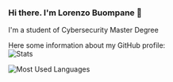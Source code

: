 ### Hi there. I'm Lorenzo Buompane 👋

I'm a student of Cybersecurity Master Degree

Here some information about my GitHub profile:  
![Stats](https://github-readme-stats-git-masterrstaa-rickstaa.vercel.app/api?username=lorenzobuompane&count_private=true&show_icons=true&theme=react&hide=stars&hide_border=true&custom_title=Stats) 

![Most Used Languages](https://github-readme-stats-git-masterrstaa-rickstaa.vercel.app/api/top-langs/?username=lorenzobuompane&layout=compact&langs_count=8&theme=react&hide_border=true) 
